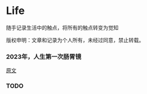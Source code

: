 # Life

随手记录生活中的触点，将所有的触点转变为觉知

版权申明：文章和记录为个人所有，未经过同意，禁止转载。

### 2023年，人生第一次肠胃镜

[原文](./life/人生的第一次肠胃镜.md)

### TODO

